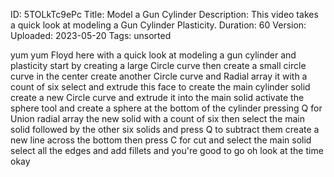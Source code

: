 ID: 5TOLkTc9ePc
Title: Model a Gun Cylinder
Description: This video takes a quick look at modeling a Gun Cylinder Plasticity.
Duration: 60
Version: 
Uploaded: 2023-05-20
Tags: unsorted

yum yum Floyd here with a quick look at
modeling a gun cylinder and plasticity
start by creating a large Circle curve
then create a small circle curve in the
center create another Circle curve and
Radial array it with a count of six
select and extrude this face to create
the main cylinder solid
create a new Circle curve and extrude it
into the main solid
activate the sphere tool and create a
sphere at the bottom of the cylinder
pressing Q for Union
radial array the new solid with a count
of six then select the main solid
followed by the other six solids and
press Q to subtract them create a new
line across the bottom then press C for
cut and select the main solid select all
the edges and add fillets and you're
good to go
oh look at the time
okay
